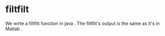 # filtfilt
We wirte a filtflit function in java . The filtflit's output is the same as it's in Matlab .
